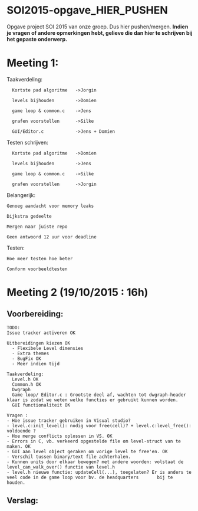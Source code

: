 # SOI2015-opgave_HIER_PUSHEN
Opgave project SOI 2015 van onze groep. Dus hier pushen/mergen.
<b>Indien je vragen of andere opmerkingen hebt, gelieve die dan hier te schrijven bij het gepaste onderwerp.</b>

# Meeting 1:

  Taakverdeling:
  
      Kortste pad algoritme   ->Jorgin
      
      levels bijhouden        ->Domien
      
      game loop & common.c    ->Jens
      
      grafen voorstellen      ->Silke
      
      GUI/Editor.c            ->Jens + Domien
      
  Testen schrijven:
  
      Kortste pad algoritme   ->Domien
      
      levels bijhouden        ->Jens
      
      game loop & common.c    ->Silke
      
      grafen voorstellen      ->Jorgin
  
  Belangerijk:
    
    Genoeg aandacht voor memory leaks
    
    Dijkstra gedeelte 
    
    Mergen naar juiste repo
    
    Geen antwoord 12 uur voor deadline
    
  Testen:
    
    Hoe meer testen hoe beter
    
    Conform voorbeeldtesten
    
    
# Meeting 2  (19/10/2015 : 16h)
    
## Voorbereiding:  
    
    TODO:
    Issue tracker activeren OK
    
    Uitbereidingen kiezen OK
      - Flexibele Level dimensies
      - Extra themes
      - BugFix OK
      - Meer indien tijd
      
    Taakverdeling:
      Level.h OK
      Common.h OK
      Dwgraph
      Game loop/ Editor.c : Grootste deel af, wachten tot dwgraph-header klaar is zodat we weten welke functies er gebruikt kunnen worden.
      GUI functionaliteit OK
    
    Vragen : 
    - Hoe issue tracker gebruiken in Visual studio?
    - level.c:init_level(): nodig voor free(cell)? + level.c:level_free(): voldoende ?
    - Hoe merge conflicts oplossen in VS. OK
    - Errors in C, vb. verkeerd opgestelde file om level-struct van te maken. OK
    - GUI aan level object geraken om vorige level te free'en. OK
    - Verschil tussen binary/text file achterhalen.
    - Kunnen units door elkaar bewegen? met andere woorden: volstaat de level_can_walk_over() functie van level.h 
    - level.h nieuwe functie: updateCell(...), toegelaten? Er is anders te veel code in de game loop voor bv. de headquarters       bij te houden. 

## Verslag:
